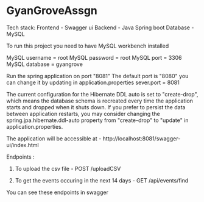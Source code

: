# GyanGroveAssgn

Tech stack:
Frontend - Swagger ui
Backend - Java Spring boot
Database - MySQL

To run this project you need to have MySQL workbench installed

MySQL username = root
MySQL password = root
MySQL port = 3306
MySQL database = gyangrove

Run the spring application on port "8081"
The default port is "8080" you can change it by updating in application.properties
sever.port = 8081

The current configuration for the Hibernate DDL auto is set to "create-drop", which means the database schema is recreated every time the application starts and dropped when it shuts down. If you prefer to persist the data between application restarts, you may consider changing the spring.jpa.hibernate.ddl-auto property from "create-drop" to "update" in application.properties.


The application will be accessible at - http://localhost:8081/swagger-ui/index.html

Endpoints : 

1. To upload the csv file - POST /uploadCSV

2. To get the events occuring in the next 14 days - GET /api/events/find

You can see these endpoints in swagger
